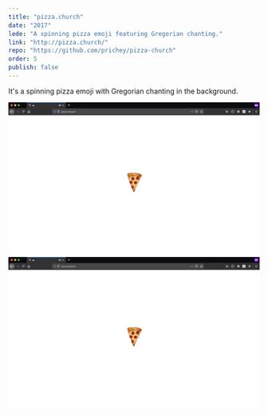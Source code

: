```yaml
---
title: "pizza.church"
date: "2017"
lede: "A spinning pizza emoji featuring Gregorian chanting."
link: "http://pizza.church/"
repo: "https://github.com/prichey/pizza-church"
order: 5
publish: false
---
```


<section class="blog-section">

It's a spinning pizza emoji with Gregorian chanting in the background.

<div class="blog-inset">
  <hidden>
    <img src='pizza-church.jpg' />
    <img src='pizza-church-zoom.jpg' />
  </hidden>
  <zoom-image src='pizza-church.jpg' zoomSrc='pizza-church-zoom.jpg' alt='pizza.church'></zoom-image>
</div>

</section>
